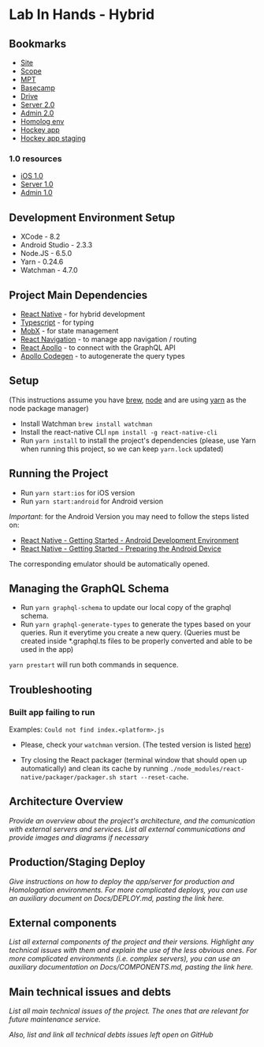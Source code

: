 # Lab In Hands - Hybrid

## Bookmarks

- [Site](http://www.labinhands.com.br/)
- [Scope](https://docs.google.com/document/d/1DLS9Zy5zADRIKkjYMDNGU8IPbAGvmsruI8AsLWV5rPc/)
- [MPT](https://docs.google.com/spreadsheets/d/1sXM1qRWCLSJLVY82rVn-xIw_-rXtN1kUUl3wPYs_tW0/)
- [Basecamp](https://basecamp.com/1835869/projects/10708987)
- [Drive](https://drive.google.com/drive/u/1/folders/0Bz2dSZYCSepDeUZxY1Z6OC1VQkk)
- [Server 2.0](https://github.com/indigotech/br-lab_in_hands-server-api)
- [Admin 2.0](https://github.com/indigotech/br-lab_in_hands-server-admin) 
- [Homolog env]()
- [Hockey app]()
- [Hockey app staging]()

### 1.0 resources
- [iOS 1.0](https://github.com/indigotech/br-lab_in_hands-app_piloto-ios)
- [Server 1.0](https://github.com/indigotech/br-lab_in_hands-app_piloto-server)
- [Admin 1.0](https://github.com/indigotech/br-lab_in_hands-app_piloto-cms)

## Development Environment Setup

- XCode - 8.2
- Android Studio - 2.3.3
- Node.JS - 6.5.0
- Yarn - 0.24.6
- Watchman - 4.7.0

## Project Main Dependencies

- [React Native](https://facebook.github.io/react-native/) - for hybrid development
- [Typescript](https://www.typescriptlang.org/) - for typing
- [MobX](https://github.com/mobxjs/mobx) - for state management
- [React Navigation](https://reactnavigation.org/) - to manage app navigation / routing
- [React Apollo](https://github.com/apollographql/react-apollo) - to connect with the GraphQL API
- [Apollo Codegen](https://github.com/apollographql/apollo-codegen) - to autogenerate the query types

## Setup

(This instructions assume you have [brew](https://brew.sh/), [node](https://nodejs.org/en/) and are using [yarn](https://yarnpkg.com/en/docs/cli/install) as the node package manager)

- Install Watchman `brew install watchman`
- Install the react-native CLI `npm install -g react-native-cli`
- Run `yarn install` to install the project's dependencies (please, use Yarn when running this project, so we can keep `yarn.lock` updated)

## Running the Project

- Run `yarn start:ios` for iOS version
- Run `yarn start:android` for Android version

*Important*: for the Android Version you may need to follow the steps listed on: 
- [React Native - Getting Started - Android Development Environment](https://facebook.github.io/react-native/docs/getting-started.html#android-development-environment)
- [React Native - Getting Started - Preparing the Android Device](https://facebook.github.io/react-native/docs/getting-started.html#preparing-the-android-device)

The corresponding emulator should be automatically opened.

## Managing the GraphQL Schema

- Run `yarn graphql-schema` to update our local copy of the graphql schema.
- Run `yarn graphql-generate-types` to generate the types based on your queries. Run it everytime you create a new query.
(Queries must be created inside *.graphql.ts files to be properly converted and able to be used in the app)

`yarn prestart` will run both commands in sequence.

## Troubleshooting

### Built app failing to run
Examples:
`Could not find index.<platform>.js`

- Please, check your `watchman` version. (The tested version is listed [here](Development-Environment-Setup))

- Try closing the React packager (terminal window that should open up automatically) and clean its cache by running `./node_modules/react-native/packager/packager.sh start --reset-cache`.

## Architecture Overview

_Provide an overview about the project's architecture, and the comunication with external servers and services. List all external communications and provide images and diagrams if necessary_

## Production/Staging Deploy

_Give instructions on how to deploy the app/server for production and Homologation environments. For more complicated deploys, you can use an auxiliary document on Docs/DEPLOY.md, pasting the link here._

## External components

_List all external components of the project and their versions. Highlight any technical issues with them and explain the use of the less obvious ones. For more complicated environments (i.e. complex servers), you can use an auxiliary documentation on Docs/COMPONENTS.md, pasting the link here._

## Main technical issues and debts

_List all main technical issues of the project. The ones that are relevant for future maintenance service._

_Also, list and link all technical debts issues left open on GitHub_
